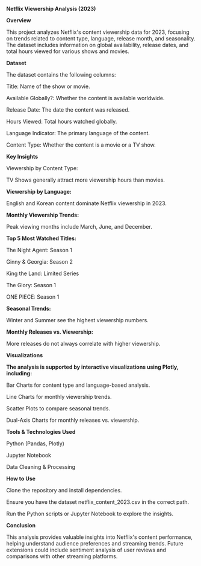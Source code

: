 **Netflix Viewership Analysis (2023)**

**Overview**

This project analyzes Netflix's content viewership data for 2023, focusing on trends related to content type, language, release month, and seasonality. The dataset includes information on global availability, release dates, and total hours viewed for various shows and movies.

**Dataset**

The dataset contains the following columns:

Title: Name of the show or movie.

Available Globally?: Whether the content is available worldwide.

Release Date: The date the content was released.

Hours Viewed: Total hours watched globally.

Language Indicator: The primary language of the content.

Content Type: Whether the content is a movie or a TV show.

**Key Insights**

Viewership by Content Type:

TV Shows generally attract more viewership hours than movies.

**Viewership by Language:**

English and Korean content dominate Netflix viewership in 2023.

**Monthly Viewership Trends:**

Peak viewing months include March, June, and December.

**Top 5 Most Watched Titles:**

The Night Agent: Season 1

Ginny & Georgia: Season 2

King the Land: Limited Series

The Glory: Season 1

ONE PIECE: Season 1

**Seasonal Trends:**

Winter and Summer see the highest viewership numbers.

**Monthly Releases vs. Viewership:**

More releases do not always correlate with higher viewership.

**Visualizations**

**The analysis is supported by interactive visualizations using Plotly, including:**

Bar Charts for content type and language-based analysis.

Line Charts for monthly viewership trends.

Scatter Plots to compare seasonal trends.

Dual-Axis Charts for monthly releases vs. viewership.

**Tools & Technologies Used**

Python (Pandas, Plotly)

Jupyter Notebook

Data Cleaning & Processing

**How to Use**

Clone the repository and install dependencies.

Ensure you have the dataset netflix_content_2023.csv in the correct path.

Run the Python scripts or Jupyter Notebook to explore the insights.

**Conclusion**

This analysis provides valuable insights into Netflix's content performance, helping understand audience preferences and streaming trends. Future extensions could include sentiment analysis of user reviews and comparisons with other streaming platforms.
